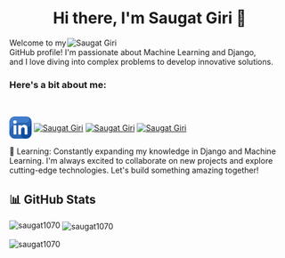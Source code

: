 
<h1 id="header" align="center">Hi there, I'm Saugat Giri 👋</h1>
<img width="400" align = "right" src="https://media3.giphy.com/media/v1.Y2lkPTc5MGI3NjExMGJyY3k2amZvcTgzMHM0MHB3ZGZ4ZzV1dGNsZTJ3ejc3em55cjFjZyZlcD12MV9pbnRlcm5hbF9naWZfYnlfaWQmY3Q9Zw/Y4ak9Ki2GZCbJxAnJD/giphy.webp" alt="Saugat Giri" /> 
Welcome to my GitHub profile! I'm passionate about Machine Learning and Django,<br> and I love diving into complex problems to develop innovative solutions.<br>

<h3 align="left">Here's a bit about me:</h3>

<br>

<p align="left">
<a href="https://www.linkedin.com/in/saugat-giri-a46299281/" target="blank"><img align="center" src="linkedin.png" alt="Saugat Giri" height="40" width="40" /></a>
<a href="https://www.instagram.com/saugat_giri0/" target="blank"><img align="center" src="https://raw.githubusercontent.com/rahuldkjain/github-profile-readme-generator/master/src/images/icons/Social/instagram.svg" alt="Saugat Giri" height="30" width="40" /></a>
<a href="https://www.hackerrank.com/profile/saugatgiri1070" target="blank"><img align="center" src="https://raw.githubusercontent.com/rahuldkjain/github-profile-readme-generator/master/src/images/icons/Social/hackerrank.svg" alt="Saugat Giri" height="30" width="40" /></a>
<a href="https://leetcode.com/u/saugat1070/" target="blank"><img align="center" src="https://raw.githubusercontent.com/rahuldkjain/github-profile-readme-generator/master/src/images/icons/Social/leet-code.svg" alt="Saugat Giri" height="30" width="40" /></a>
</p>
🌱 Learning: Constantly expanding my knowledge in Django and Machine Learning.
I'm always excited to collaborate on new projects and explore cutting-edge technologies. Let's build something amazing together!



 <h2>📊 GitHub Stats</h2>
<p><img align="left" src="https://github-readme-stats.vercel.app/api/top-langs?username=saugat1070&show_icons=true&locale=en&layout=compact&theme=dark" alt="saugat1070" /></p>

<p>&nbsp;<img align="center" src="https://github-readme-stats.vercel.app/api?username=saugat1070&show_icons=true&locale=en&theme=dark" alt="saugat1070" /></p>

<p><img align="center" src="https://github-readme-streak-stats.herokuapp.com/?user=saugat1070&theme=dark" alt="saugat1070" /></p><p align="center">
</div>



